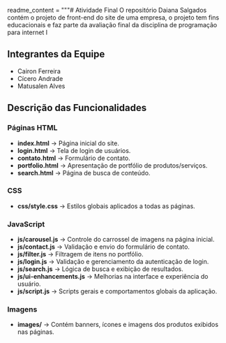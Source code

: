 readme_content = """# Atividade Final
O repositório Daiana Salgados contém o projeto de front-end do site de uma empresa, o projeto tem fins 
educacionais e faz parte da avaliação final da disciplina de programação para internet I 
## Integrantes da Equipe
- Cairon Ferreira
- Cícero Andrade
- Matusalen Alves

## Descrição das Funcionalidades

### Páginas HTML
- **index.html** → Página inicial do site.
- **login.html** → Tela de login de usuários.
- **contato.html** → Formulário de contato.
- **portfolio.html** → Apresentação de portfólio de produtos/serviços.
- **search.html** → Página de busca de conteúdo.

### CSS
- **css/style.css** → Estilos globais aplicados a todas as páginas.

### JavaScript
- **js/carousel.js** → Controle do carrossel de imagens na página inicial.
- **js/contact.js** → Validação e envio do formulário de contato.
- **js/filter.js** → Filtragem de itens no portfólio.
- **js/login.js** → Validação e gerenciamento da autenticação de login.
- **js/search.js** → Lógica de busca e exibição de resultados.
- **js/ui-enhancements.js** → Melhorias na interface e experiência do usuário.
- **js/script.js** → Scripts gerais e comportamentos globais da aplicação.

### Imagens
- **images/** → Contém banners, ícones e imagens dos produtos exibidos nas páginas.
